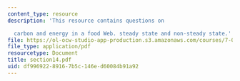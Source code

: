 ```yaml
---
content_type: resource
description: 'This resource contains questions on

  carbon and energy in a food Web. steady state and non-steady state.'
file: https://ol-ocw-studio-app-production.s3.amazonaws.com/courses/7-014-introductory-biology-spring-2005/df99692289167b5c146ed60084b91a92_section14.pdf
file_type: application/pdf
resourcetype: Document
title: section14.pdf
uid: df996922-8916-7b5c-146e-d60084b91a92
---
```

